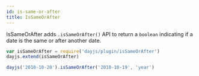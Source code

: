 ```yaml
---
id: is-same-or-after
title: IsSameOrAfter
---
```


IsSameOrAfter adds `.isSameOrAfter()` API to return a `boolean` indicating if a date is the same or after another date.

```javascript
var isSameOrAfter = require('dayjs/plugin/isSameOrAfter')
dayjs.extend(isSameOrAfter)

dayjs('2010-10-20').isSameOrAfter('2010-10-19', 'year')
```
